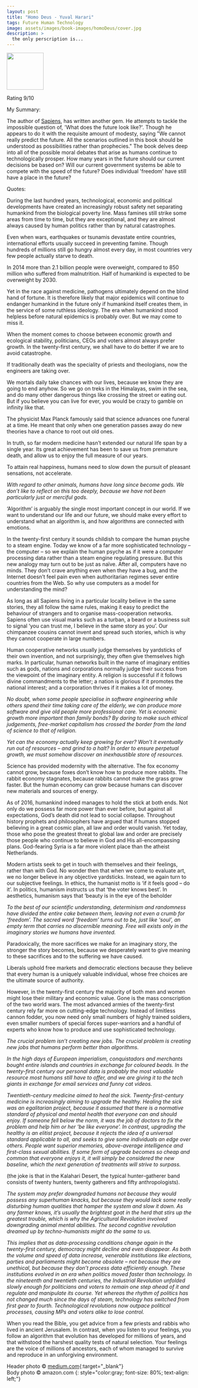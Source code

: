 ```yaml
---
layout: post
title: "Homo Deus - Yuval Harari"
tags: Future Human Technology
image: assets/images/book-images/homoDeus/cover.jpg
description: > 
  the only perscription is...
---
```

<img src="https://images-na.ssl-images-amazon.com/images/I/414JWlgTXGL._SX331_BO1,204,203,200_.jpg" width="100">
<br>

Rating 9/10

My Summary:

The author of [Sapiens](../sapiens/), has written another gem. He attempts to tackle the impossible question of, 'What does the future look like?'. Though he appears to do it with the requisite amount of modesty, saying "We cannot really predict the future. All the scenarios outlined in this book should be understood as possibilities rather than prophecies." The book delves deep into all of the possible moral debates that arise as humans continue to technologically prosper. How many years in the future should our current decisions be based on? Will our current government systems be able to compete with the speed of the future? Does individual 'freedom' have still have a place in the future?

Quotes:

During the last hundred years, technological, economic and political developments have created an increasingly robust safety net separating humankind from the biological poverty line. Mass famines still strike some areas from time to time, but they are exceptional, and they are almost always caused by human politics rather than by natural catastrophes.

Even when wars, earthquakes or tsunamis devastate entire countries, international efforts usually succeed in preventing famine. Though hundreds of millions still go hungry almost every day, in most countries very few people actually starve to death.

In 2014 more than 2.1 billion people were overweight, compared to 850 million who suffered from malnutrition. Half of humankind is expected to be overweight by 2030.

Yet in the race against medicine, pathogens ultimately depend on the blind hand of fortune. It is therefore likely that major epidemics will continue to endanger humankind in the future only if humankind itself creates them, in the service of some ruthless ideology. The era when humankind stood helpless before natural epidemics is probably over. But we may come to miss it.

When the moment comes to choose between economic growth and ecological stability, politicians, CEOs and voters almost always prefer growth. In the twenty-first century, we shall have to do better if we are to avoid catastrophe.

If traditionally death was the speciality of priests and theologians, now the engineers are taking over.

We mortals daily take chances with our lives, because we know they are going to end anyhow. So we go on treks in the Himalayas, swim in the sea, and do many other dangerous things like crossing the street or eating out. But if you believe you can live for ever, you would be crazy to gamble on infinity like that.

The physicist Max Planck famously said that science advances one funeral at a time. He meant that only when one generation passes away do new theories have a chance to root out old ones.

In truth, so far modern medicine hasn’t extended our natural life span by a single year. Its great achievement has been to save us from premature death, and allow us to enjoy the full measure of our years.

To attain real happiness, humans need to slow down the pursuit of pleasant sensations, not accelerate.

_With regard to other animals, humans have long since become gods. We don’t like to reflect on this too deeply, because we have not been particularly just or merciful gods._

‘Algorithm’ is arguably the single most important concept in our world. If we want to understand our life and our future, we should make every effort to understand what an algorithm is, and how algorithms are connected with emotions.

In the twenty-first century it sounds childish to compare the human psyche to a steam engine. Today we know of a far more sophisticated technology – the computer – so we explain the human psyche as if it were a computer processing data rather than a steam engine regulating pressure. But this new analogy may turn out to be just as naïve. After all, computers have no minds. They don’t crave anything even when they have a bug, and the Internet doesn’t feel pain even when authoritarian regimes sever entire countries from the Web. So why use computers as a model for understanding the mind?

As long as all Sapiens living in a particular locality believe in the same stories, they all follow the same rules, making it easy to predict the behaviour of strangers and to organise mass-cooperation networks. Sapiens often use visual marks such as a turban, a beard or a business suit to signal ‘you can trust me, I believe in the same story as you’. Our chimpanzee cousins cannot invent and spread such stories, which is why they cannot cooperate in large numbers.

Human cooperative networks usually judge themselves by yardsticks of their own invention, and not surprisingly, they often give themselves high marks. In particular, human networks built in the name of imaginary entities such as gods, nations and corporations normally judge their success from the viewpoint of the imaginary entity. A religion is successful if it follows divine commandments to the letter; a nation is glorious if it promotes the national interest; and a corporation thrives if it makes a lot of money.

_No doubt, when some people specialise in software engineering while others spend their time taking care of the elderly, we can produce more software and give old people more professional care. Yet is economic growth more important than family bonds? By daring to make such ethical judgements, free-market capitalism has crossed the border from the land of science to that of religion._

_Yet can the economy actually keep growing for ever? Won’t it eventually run out of resources – and grind to a halt? In order to ensure perpetual growth, we must somehow discover an inexhaustible store of resources._

Science has provided modernity with the alternative. The fox economy cannot grow, because foxes don’t know how to produce more rabbits. The rabbit economy stagnates, because rabbits cannot make the grass grow faster. But the human economy can grow because humans can discover new materials and sources of energy.

As of 2016, humankind indeed manages to hold the stick at both ends. Not only do we possess far more power than ever before, but against all expectations, God’s death did not lead to social collapse. Throughout history prophets and philosophers have argued that if humans stopped believing in a great cosmic plan, all law and order would vanish. Yet today, those who pose the greatest threat to global law and order are precisely those people who continue to believe in God and His all-encompassing plans. God-fearing Syria is a far more violent place than the atheist Netherlands.

Modern artists seek to get in touch with themselves and their feelings, rather than with God. No wonder then that when we come to evaluate art, we no longer believe in any objective yardsticks. Instead, we again turn to our subjective feelings. In ethics, the humanist motto is ‘if it feels good – do it’. In politics, humanism instructs us that ‘the voter knows best’. In aesthetics, humanism says that ‘beauty is in the eye of the beholder

_To the best of our scientific understanding, determinism and randomness have divided the entire cake between them, leaving not even a crumb for ‘freedom’. The sacred word ‘freedom’ turns out to be, just like ‘soul’, an empty term that carries no discernible meaning. Free will exists only in the imaginary stories we humans have invented._

Paradoxically, the more sacrifices we make for an imaginary story, the stronger the story becomes, because we desperately want to give meaning to these sacrifices and to the suffering we have caused.

Liberals uphold free markets and democratic elections because they believe that every human is a uniquely valuable individual, whose free choices are the ultimate source of authority.

However, in the twenty-first century the majority of both men and women might lose their military and economic value. Gone is the mass conscription of the two world wars. The most advanced armies of the twenty-first century rely far more on cutting-edge technology. Instead of limitless cannon fodder, you now need only small numbers of highly trained soldiers, even smaller numbers of special forces super-warriors and a handful of experts who know how to produce and use sophisticated technology.

_The crucial problem isn’t creating new jobs. The crucial problem is creating new jobs that humans perform better than algorithms._

_In the high days of European imperialism, conquistadors and merchants bought entire islands and countries in exchange for coloured beads. In the twenty-first century our personal data is probably the most valuable resource most humans still have to offer, and we are giving it to the tech giants in exchange for email services and funny cat videos._

_Twentieth-century medicine aimed to heal the sick. Twenty-first-century medicine is increasingly aiming to upgrade the healthy. Healing the sick was an egalitarian project, because it assumed that there is a normative standard of physical and mental health that everyone can and should enjoy. If someone fell below the norm, it was the job of doctors to fix the problem and help him or her ‘be like everyone’. In contrast, upgrading the healthy is an elitist project, because it rejects the idea of a universal standard applicable to all, and seeks to give some individuals an edge over others. People want superior memories, above-average intelligence and first-class sexual abilities. If some form of upgrade becomes so cheap and common that everyone enjoys it, it will simply be considered the new baseline, which the next generation of treatments will strive to surpass._

(the joke is that in the Kalahari Desert, the typical hunter-gatherer band consists of twenty hunters, twenty gatherers and fifty anthropologists).

_The system may prefer downgraded humans not because they would possess any superhuman knacks, but because they would lack some really disturbing human qualities that hamper the system and slow it down. As any farmer knows, it’s usually the brightest goat in the herd that stirs up the greatest trouble, which is why the Agricultural Revolution involved downgrading animal mental abilities. The second cognitive revolution dreamed up by techno-humanists might do the same to us._

_This implies that as data-processing conditions change again in the twenty-first century, democracy might decline and even disappear. As both the volume and speed of data increase, venerable institutions like elections, parties and parliaments might become obsolete – not because they are unethical, but because they don’t process data efficiently enough. These institutions evolved in an era when politics moved faster than technology. In the nineteenth and twentieth centuries, the Industrial Revolution unfolded slowly enough for politicians and voters to remain one step ahead of it and regulate and manipulate its course. Yet whereas the rhythm of politics has not changed much since the days of steam, technology has switched from first gear to fourth. Technological revolutions now outpace political processes, causing MPs and voters alike to lose control._

When you read the Bible, you get advice from a few priests and rabbis who lived in ancient Jerusalem. In contrast, when you listen to your feelings, you follow an algorithm that evolution has developed for millions of years, and that withstood the harshest quality tests of natural selection. Your feelings are the voice of millions of ancestors, each of whom managed to survive and reproduce in an unforgiving environment.

Header photo &copy; [medium.com](https://cdn-images-1.medium.com/max/800/0*1VpeTK1cb6a3k0gS.jpg){:target="_blank"}<br>
Body photo &copy; amazon.com
{: style="color:gray; font-size: 80%; text-align: left;"}